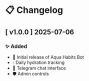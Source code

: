 # 📋 Changelog

## [ v1.0.0 ] 2025-07-06

### ✨ Added
- 🚀 Initial release of Aqua Habits Bot
- 💧 Daily hydration tracking
- 💬 Telegram chat interface
- 🛡️ Admin controls